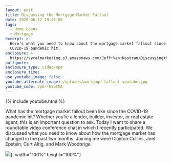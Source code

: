 ```yaml
---
layout: post
title: Discussing the Mortgage Market Fallout
date: 2020-06-12 19:21:00
tags:
  - Home Loans
  - Mortgage
excerpt: >-
  Here’s what you need to know about the mortgage market fallout since the
  COVID-19 pandemic hit.
enclosure: >-
  https://vyralmarketing.s3.amazonaws.com/Jeff+Van+Nostran/Discussing+the+Mortgage+Market+Fallout.mp4
pullquote:
enclosure_type: video/mp4
enclosure_time:
use_youtube_image: false
youtube_alternate_image: /uploads/mortgage-fallout-youtube.jpg
youtube_code: VpA--hSbtMA
---
```


{% include youtube.html %}

What has the mortgage market fallout been like since the COVID-19 pandemic hit? Whether you’re a lender, builder, investor, or real estate agent, this is an important question to ask. Today I want to share a roundtable video conference chat in which I recently participated. We discussed what you need to know about how the mortgage market has changed in the past two months. Joining me were Clayton Collins, Joel Epstein, Curt Altig, and Mark Woodbrige.

![](/uploads/panel-event.jpg){: width="100%" height="100%"}